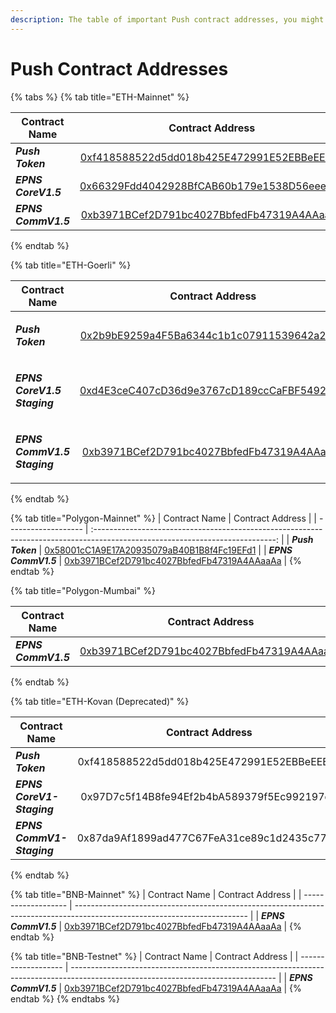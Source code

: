 ```yaml
---
description: The table of important Push contract addresses, you might need.
---
```


# Push Contract Addresses



{% tabs %}
{% tab title="ETH-Mainnet" %}


| Contract Name       |                                                    Contract Address                                                   |
| ------------------- | :-------------------------------------------------------------------------------------------------------------------: |
| _**Push Token**_    |  [0xf418588522d5dd018b425E472991E52EBBeEEEEE](https://etherscan.io/token/0xf418588522d5dd018b425e472991e52ebbeeeeee)  |
| _**EPNS CoreV1.5**_ | [0x66329Fdd4042928BfCAB60b179e1538D56eeeeeE](https://etherscan.io/address/0x66329Fdd4042928BfCAB60b179e1538D56eeeeeE) |
| _**EPNS CommV1.5**_ | [0xb3971BCef2D791bc4027BbfedFb47319A4AAaaAa](https://etherscan.io/address/0xb3971BCef2D791bc4027BbfedFb47319A4AAaaAa) |
{% endtab %}

{% tab title="ETH-Goerli" %}


| Contract Name                                                                          |                                                       Contract Address                                                       |
| -------------------------------------------------------------------------------------- | :--------------------------------------------------------------------------------------------------------------------------: |
| <p><em><strong>Push Token</strong></em><br/><em><strong></strong></em></p>              | [0x2b9bE9259a4F5Ba6344c1b1c07911539642a2D33](https://goerli.etherscan.io/address/0x2b9bE9259a4F5Ba6344c1b1c07911539642a2D33) |
| <p><em><strong>EPNS CoreV1.5  Staging</strong></em> <br/><em><strong></strong></em></p> | [0xd4E3ceC407cD36d9e3767cD189ccCaFBF549202C](https://goerli.etherscan.io/address/0xd4e3cec407cd36d9e3767cd189cccafbf549202c) |
| <p><em><strong>EPNS CommV1.5 Staging</strong></em> <br/><em><strong></strong></em></p>  | [0xb3971BCef2D791bc4027BbfedFb47319A4AAaaAa](https://goerli.etherscan.io/address/0xb3971bcef2d791bc4027bbfedfb47319a4aaaaaa) |
{% endtab %}

{% tab title="Polygon-Mainnet" %}
| Contract Name       |                                                        Contract Address                                                       |
| ------------------- | :---------------------------------------------------------------------------------------------------------------------------: |
| _**Push Token**_    |    [0x58001cC1A9E17A20935079aB40B1B8f4Fc19EFd1](https://polygonscan.com/address/0x58001cc1a9e17a20935079ab40b1b8f4fc19efd1)   |
| _**EPNS CommV1.5**_ | [0xb3971BCef2D791bc4027BbfedFb47319A4AAaaAa](https://polygonscan.com/address/0xb3971BCef2D791bc4027BbfedFb47319A4AAaaAa#code) |
{% endtab %}

{% tab title="Polygon-Mumbai" %}


| Contract Name       |                                                        Contract Address                                                       |
| ------------------- | :---------------------------------------------------------------------------------------------------------------------------: |
| _**EPNS CommV1.5**_ | [0xb3971BCef2D791bc4027BbfedFb47319A4AAaaAa](https://polygonscan.com/address/0xb3971BCef2D791bc4027BbfedFb47319A4AAaaAa#code) |
{% endtab %}

{% tab title="ETH-Kovan (Deprecated)" %}


| Contract Name              |              Contract Address              |
| -------------------------- | :----------------------------------------: |
| _**Push Token**_           | 0xf418588522d5dd018b425E472991E52EBBeEEEEE |
| _**EPNS CoreV1-Staging**_  | 0x97D7c5f14B8fe94Ef2b4bA589379f5Ec992197dA |
| _**EPNS CommV1-Staging**_  | 0x87da9Af1899ad477C67FeA31ce89c1d2435c77DC |
{% endtab %}

{% tab title="BNB-Mainnet" %}
| Contract Name       | Contract Address                                                                                                          |
| ------------------- | ------------------------------------------------------------------------------------------------------------------------- |
| _**EPNS CommV1.5**_ | [0xb3971BCef2D791bc4027BbfedFb47319A4AAaaAa](https://bscscan.com/address/0xb3971BCef2D791bc4027BbfedFb47319A4AAaaAa#code) |
{% endtab %}

{% tab title="BNB-Testnet" %}
| Contract Name       | Contract Address                                                                                                                  |
| ------------------- | --------------------------------------------------------------------------------------------------------------------------------- |
| _**EPNS CommV1.5**_ | [0xb3971BCef2D791bc4027BbfedFb47319A4AAaaAa](https://testnet.bscscan.com/address/0xb3971BCef2D791bc4027BbfedFb47319A4AAaaAa#code) |
{% endtab %}
{% endtabs %}

